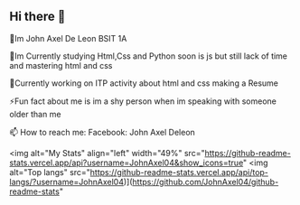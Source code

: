 ## Hi there 👋

💬Im John Axel De Leon BSIT 1A

🌱Im Currently studying Html,Css and Python soon is js but still lack of time and mastering html and css

🔭Currently working on ITP activity about html and css making a Resume

⚡Fun fact about me is im a shy person when im speaking with someone older than me

📫 How to reach me:
    Facebook: John Axel Deleon
    
<img alt="My Stats" align="left" width="49%" src="https://github-readme-stats.vercel.app/api?username=JohnAxel04&show_icons=true"
<img alt="Top langs" src="https://github-readme-stats.vercel.app/api/top-langs/?username=JohnAxel04)](https://github.com/JohnAxel04/github-readme-stats"
    
<!--
**JohnAxel04/JohnAxel04** is a ✨ _special_ ✨ repository because its `README.md` (this file) appears on your GitHub profile.

Here are some ideas to get you started:

- 🔭 I’m currently working on ...
- 🌱 I’m currently learning ...
- 👯 I’m looking to collaborate on ...
- 🤔 I’m looking for help with ...
- 💬 Ask me about ...
- :📫 How to reach me ...
- 😄 Pronouns: ...
- ⚡ Fun fact: ...
-->
